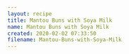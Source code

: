 ```yaml
---
layout: recipe
title: Mantou Buns with Soya Milk
name: Mantou Buns with Soya Milk
created: 2020-02-02 07:33:50
filename: Mantou-Buns-with-Soya-Milk
---
```

